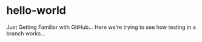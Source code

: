 # hello-world
Just Getting Familiar with GitHub...
Here we're trying to see how testing in a branch works...
